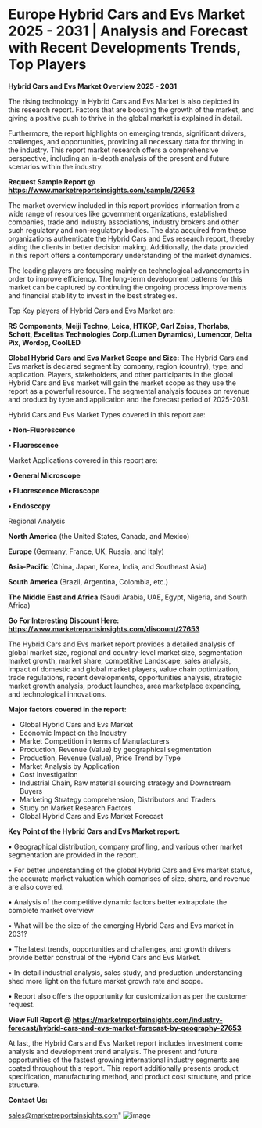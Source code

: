 # Europe Hybrid Cars and Evs Market 2025 - 2031 | Analysis and Forecast with Recent Developments Trends, Top Players

<Strong> Hybrid Cars and Evs Market Overview 2025 - 2031</strong>

The rising technology in Hybrid Cars and Evs Market is also depicted in this research report. Factors that are boosting the growth of the market, and giving a positive push to thrive in the global market is explained in detail.

Furthermore, the report highlights on emerging trends, significant drivers, challenges, and opportunities, providing all necessary data for thriving in the industry. This report market research offers a comprehensive perspective, including an in-depth analysis of the present and future scenarios within the industry.

<strong>Request Sample Report @ <a href=https://www.marketreportsinsights.com/sample/27653>https://www.marketreportsinsights.com/sample/27653</a></strong>

The market overview included in this report provides information from a wide range of resources like government organizations, established companies, trade and industry associations, industry brokers and other such regulatory and non-regulatory bodies. The data acquired from these organizations authenticate the Hybrid Cars and Evs research report, thereby aiding the clients in better decision making. Additionally, the data provided in this report offers a contemporary understanding of the market dynamics.

The leading players are focusing mainly on technological advancements in order to improve efficiency. The long-term development patterns for this market can be captured by continuing the ongoing process improvements and financial stability to invest in the best strategies.

Top Key players of Hybrid Cars and Evs Market are:

<strong>RS Components, Meiji Techno, Leica, HTKGP, Carl Zeiss, Thorlabs, Schott, Excelitas Technologies Corp.(Lumen Dynamics), Lumencor, Delta Pix, Wordop, CoolLED</strong>

<strong><b>Global Hybrid Cars and Evs Market Scope and Size:</b></strong>
The Hybrid Cars and Evs market is declared segment by company, region (country), type, and application. Players, stakeholders, and other participants in the global Hybrid Cars and Evs market will gain the market scope as they use the report as a powerful resource. The segmental analysis focuses on revenue and product by type and application and the forecast period of 2025-2031.

Hybrid Cars and Evs Market Types covered in this report are:

<strong>• Non-Fluorescence

• Fluorescence</strong>

Market Applications covered in this report are:

<strong>• General Microscope

• Fluorescence Microscope

• Endoscopy</strong> 

Regional Analysis

<strong>North America</strong> (the United States, Canada, and Mexico)

<strong>Europe</strong> (Germany, France, UK, Russia, and Italy)

<strong>Asia-Pacific</strong> (China, Japan, Korea, India, and Southeast Asia)

<strong>South America</strong> (Brazil, Argentina, Colombia, etc.)

<strong>The Middle East and Africa</strong> (Saudi Arabia, UAE, Egypt, Nigeria, and South Africa)

<strong>Go For Interesting Discount Here: <a href=https://www.marketreportsinsights.com/discount/27653>https://www.marketreportsinsights.com/discount/27653</a></strong>

The Hybrid Cars and Evs market report provides a detailed analysis of global market size, regional and country-level market size, segmentation market growth, market share, competitive Landscape, sales analysis, impact of domestic and global market players, value chain optimization, trade regulations, recent developments, opportunities analysis, strategic market growth analysis, product launches, area marketplace expanding, and technological innovations.

<strong><b>Major factors covered in the report:</b></strong>
<ul>
  <li>Global Hybrid Cars and Evs Market </li>
  <li>Economic Impact on the Industry</li>
  <li>Market Competition in terms of Manufacturers</li>
  <li>Production, Revenue (Value) by geographical segmentation</li>
  <li>Production, Revenue (Value), Price Trend by Type</li>
  <li>Market Analysis by Application</li>
  <li>Cost Investigation</li>
  <li>Industrial Chain, Raw material sourcing strategy and Downstream Buyers</li>
  <li>Marketing Strategy comprehension, Distributors and Traders</li>
  <li>Study on Market Research Factors</li>
  <li>Global Hybrid Cars and Evs Market Forecast</li>
</ul>

<strong><b>Key Point of the Hybrid Cars and Evs Market report:</b></strong>

• Geographical distribution, company profiling, and various other market segmentation are provided in the report.

• For better understanding of the global Hybrid Cars and Evs market status, the accurate market valuation which comprises of size, share, and revenue are also covered.

• Analysis of the competitive dynamic factors better extrapolate the complete market overview

• What will be the size of the emerging Hybrid Cars and Evs market in 2031?

• The latest trends, opportunities and challenges, and growth drivers provide better construal of the Hybrid Cars and Evs Market.

• In-detail industrial analysis, sales study, and production understanding shed more light on the future market growth rate and scope.

• Report also offers the opportunity for customization as per the customer request.

<strong><b>View Full Report @ <a href=https://marketreportsinsights.com/industry-forecast/hybrid-cars-and-evs-market-forecast-by-geography-27653>https://marketreportsinsights.com/industry-forecast/hybrid-cars-and-evs-market-forecast-by-geography-27653</a></b></strong>


At last, the Hybrid Cars and Evs Market report includes investment come analysis and development trend analysis. The present and future opportunities of the fastest growing international industry segments are coated throughout this report. This report additionally presents product specification, manufacturing method, and product cost structure, and price structure.

<strong>Contact Us:</strong>

sales@marketreportsinsights.com"
![image](https://github.com/user-attachments/assets/aa646575-0ed6-4fef-8a78-8b83a75a2e9f)
